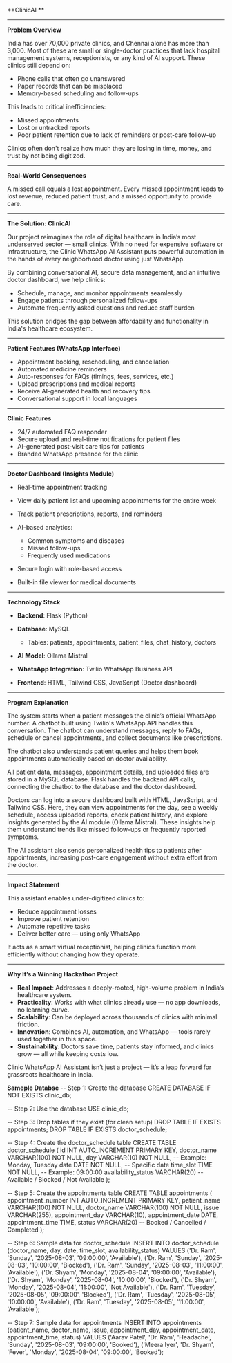 **ClinicAI **

---

**Problem Overview**

India has over 70,000 private clinics, and Chennai alone has more than 3,000. Most of these are small or single-doctor practices that lack hospital management systems, receptionists, or any kind of AI support. These clinics still depend on:

* Phone calls that often go unanswered
* Paper records that can be misplaced
* Memory-based scheduling and follow-ups

This leads to critical inefficiencies:

* Missed appointments
* Lost or untracked reports
* Poor patient retention due to lack of reminders or post-care follow-up

Clinics often don't realize how much they are losing in time, money, and trust by not being digitized.

---

**Real-World Consequences**

A missed call equals a lost appointment. Every missed appointment leads to lost revenue, reduced patient trust, and a missed opportunity to provide care.

---

**The Solution: ClinicAI**

Our project reimagines the role of digital healthcare in India’s most underserved sector — small clinics. With no need for expensive software or infrastructure, the Clinic WhatsApp AI Assistant puts powerful automation in the hands of every neighborhood doctor using just WhatsApp.

By combining conversational AI, secure data management, and an intuitive doctor dashboard, we help clinics:

* Schedule, manage, and monitor appointments seamlessly
* Engage patients through personalized follow-ups
* Automate frequently asked questions and reduce staff burden

This solution bridges the gap between affordability and functionality in India's healthcare ecosystem.

---

**Patient Features (WhatsApp Interface)**

* Appointment booking, rescheduling, and cancellation
* Automated medicine reminders
* Auto-responses for FAQs (timings, fees, services, etc.)
* Upload prescriptions and medical reports
* Receive AI-generated health and recovery tips
* Conversational support in local languages

---

**Clinic Features**

* 24/7 automated FAQ responder
* Secure upload and real-time notifications for patient files
* AI-generated post-visit care tips for patients
* Branded WhatsApp presence for the clinic

---

**Doctor Dashboard (Insights Module)**

* Real-time appointment tracking
* View daily patient list and upcoming appointments for the entire week
* Track patient prescriptions, reports, and reminders
* AI-based analytics:

  * Common symptoms and diseases
  * Missed follow-ups
  * Frequently used medications
* Secure login with role-based access
* Built-in file viewer for medical documents

---

**Technology Stack**

* **Backend**: Flask (Python)
* **Database**: MySQL

  * Tables: patients, appointments, patient\_files, chat\_history, doctors
* **AI Model**: Ollama Mistral
* **WhatsApp Integration**: Twilio WhatsApp Business API
* **Frontend**: HTML, Tailwind CSS, JavaScript (Doctor dashboard)

---

**Program Explanation**

The system starts when a patient messages the clinic’s official WhatsApp number. A chatbot built using Twilio's WhatsApp API handles this conversation. The chatbot can understand messages, reply to FAQs, schedule or cancel appointments, and collect documents like prescriptions.

The chatbot also understands patient queries and helps them book appointments automatically based on doctor availability.

All patient data, messages, appointment details, and uploaded files are stored in a MySQL database. Flask handles the backend API calls, connecting the chatbot to the database and the doctor dashboard.

Doctors can log into a secure dashboard built with HTML, JavaScript, and Tailwind CSS. Here, they can view appointments for the day, see a weekly schedule, access uploaded reports, check patient history, and explore insights generated by the AI module (Ollama Mistral). These insights help them understand trends like missed follow-ups or frequently reported symptoms.

The AI assistant also sends personalized health tips to patients after appointments, increasing post-care engagement without extra effort from the doctor.

---

**Impact Statement**

This assistant enables under-digitized clinics to:

* Reduce appointment losses
* Improve patient retention
* Automate repetitive tasks
* Deliver better care — using only WhatsApp

It acts as a smart virtual receptionist, helping clinics function more efficiently without changing how they operate.

---

**Why It’s a Winning Hackathon Project**

* **Real Impact**: Addresses a deeply-rooted, high-volume problem in India’s healthcare system.
* **Practicality**: Works with what clinics already use — no app downloads, no learning curve.
* **Scalability**: Can be deployed across thousands of clinics with minimal friction.
* **Innovation**: Combines AI, automation, and WhatsApp — tools rarely used together in this space.
* **Sustainability**: Doctors save time, patients stay informed, and clinics grow — all while keeping costs low.

Clinic WhatsApp AI Assistant isn’t just a project — it’s a leap forward for grassroots healthcare in India.

**Sameple Databse**
-- Step 1: Create the database
CREATE DATABASE IF NOT EXISTS clinic_db;

-- Step 2: Use the database
USE clinic_db;

-- Step 3: Drop tables if they exist (for clean setup)
DROP TABLE IF EXISTS appointments;
DROP TABLE IF EXISTS doctor_schedule;

-- Step 4: Create the doctor_schedule table
CREATE TABLE doctor_schedule (
    id INT AUTO_INCREMENT PRIMARY KEY,
    doctor_name VARCHAR(100) NOT NULL,
    day VARCHAR(10) NOT NULL,         -- Example: Monday, Tuesday
    date DATE NOT NULL,               -- Specific date
    time_slot TIME NOT NULL,          -- Example: 09:00:00
    availability_status VARCHAR(20)   -- Available / Blocked / Not Available
);

-- Step 5: Create the appointments table
CREATE TABLE appointments (
    appointment_number INT AUTO_INCREMENT PRIMARY KEY,
    patient_name VARCHAR(100) NOT NULL,
    doctor_name VARCHAR(100) NOT NULL,
    issue VARCHAR(255),
    appointment_day VARCHAR(10),
    appointment_date DATE,
    appointment_time TIME,
    status VARCHAR(20)                -- Booked / Cancelled / Completed
);

-- Step 6: Sample data for doctor_schedule
INSERT INTO doctor_schedule (doctor_name, day, date, time_slot, availability_status)
VALUES
('Dr. Ram', 'Sunday', '2025-08-03', '09:00:00', 'Available'),
('Dr. Ram', 'Sunday', '2025-08-03', '10:00:00', 'Blocked'),
('Dr. Ram', 'Sunday', '2025-08-03', '11:00:00', 'Available'),
('Dr. Shyam', 'Monday', '2025-08-04', '09:00:00', 'Available'),
('Dr. Shyam', 'Monday', '2025-08-04', '10:00:00', 'Blocked'),
('Dr. Shyam', 'Monday', '2025-08-04', '11:00:00', 'Not Available'),
('Dr. Ram', 'Tuesday', '2025-08-05', '09:00:00', 'Blocked'),
('Dr. Ram', 'Tuesday', '2025-08-05', '10:00:00', 'Available'),
('Dr. Ram', 'Tuesday', '2025-08-05', '11:00:00', 'Available');

-- Step 7: Sample data for appointments
INSERT INTO appointments (patient_name, doctor_name, issue, appointment_day, appointment_date, appointment_time, status)
VALUES
('Aarav Patel', 'Dr. Ram', 'Headache', 'Sunday', '2025-08-03', '09:00:00', 'Booked'),
('Meera Iyer', 'Dr. Shyam', 'Fever', 'Monday', '2025-08-04', '09:00:00', 'Booked');
